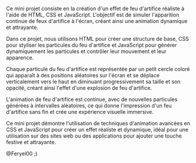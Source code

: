 Ce mini projet consiste en la création d'un effet de feu d'artifice réaliste à l'aide de HTML, CSS et JavaScript. L'objectif est de simuler l'apparition continue de feux d'artifice à l'écran, créant ainsi une animation dynamique et attrayante.

Dans ce projet, nous utilisons HTML pour créer une structure de base, CSS pour styliser les particules du feu d'artifice et JavaScript pour générer dynamiquement les particules et contrôler leur mouvement et leur apparence.

Chaque particule du feu d'artifice est représentée par un petit cercle coloré qui apparaît à des positions aléatoires sur l'écran et se déplace verticalement vers le haut en diminuant progressivement sa taille et son opacité, créant ainsi l'effet d'une explosion de feu d'artifice.

L'animation de feu d'artifice est continue, avec de nouvelles particules générées à intervalles aléatoires, ce qui donne l'impression d'un feu d'artifice sans fin et crée une expérience visuelle immersive.

Ce mini projet démontre l'utilisation de techniques d'animation avancées en CSS et JavaScript pour créer un effet réaliste et dynamique, idéal pour une utilisation sur des sites web ou des applications pour ajouter une touche festive et attrayante.

@Feryel00 ;)
